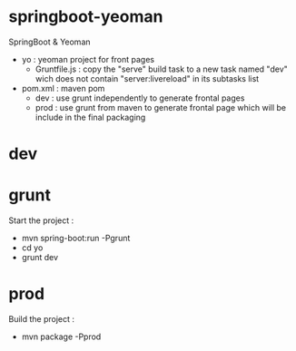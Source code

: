# springboot-yeoman
SpringBoot &amp; Yeoman

* yo : yeoman project for front pages
  * Gruntfile.js : copy the "serve" build task to a new task named "dev" wich does not contain "server:livereload" in its subtasks list 
* pom.xml : maven pom 
  * dev : use grunt independently to generate frontal pages
  * prod : use grunt from maven to generate frontal page which will be include in the final packaging

# dev

# grunt
Start the project :
 * mvn spring-boot:run -Pgrunt
 * cd yo
 * grunt dev

# prod
Build the project :
 * mvn package -Pprod

